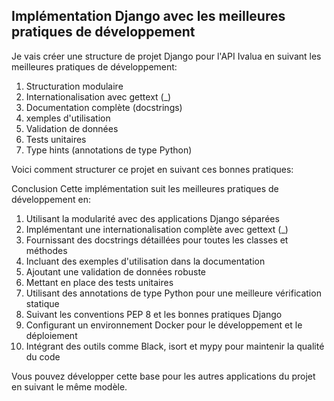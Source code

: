
## Implémentation Django avec les meilleures pratiques de développement
Je vais créer une structure de projet Django pour l'API Ivalua en suivant les meilleures pratiques de développement:

1. Structuration modulaire
2. Internationalisation avec gettext (_)
3. Documentation complète (docstrings)
4. xemples d'utilisation
5. Validation de données
6. Tests unitaires
7. Type hints (annotations de type Python)

Voici comment structurer ce projet en suivant ces bonnes pratiques:


Conclusion
Cette implémentation suit les meilleures pratiques de développement en:

1. Utilisant la modularité avec des applications Django séparées
2. Implémentant une internationalisation complète avec gettext (_)
3. Fournissant des docstrings détaillées pour toutes les classes et méthodes
4. Incluant des exemples d'utilisation dans la documentation
5. Ajoutant une validation de données robuste
6. Mettant en place des tests unitaires
7. Utilisant des annotations de type Python pour une meilleure vérification statique
8. Suivant les conventions PEP 8 et les bonnes pratiques Django
9. Configurant un environnement Docker pour le développement et le déploiement
10. Intégrant des outils comme Black, isort et mypy pour maintenir la qualité du code

Vous pouvez développer cette base pour les autres applications du projet en suivant le même modèle.


